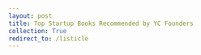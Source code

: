```yaml
---
layout: post
title: Top Startup Books Recommended by YC Founders
collection: True
redirect_to: /listicle 
---
```










